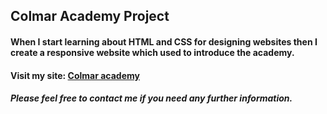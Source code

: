 ## Colmar Academy Project

#### When I start learning about HTML and CSS for designing websites then I create a responsive website which used to introduce the academy.

#### Visit my site: [Colmar academy](https://kantapat-guy.github.io/Colmar%20academy/)

##### Please feel free to contact me if you need any further information.
